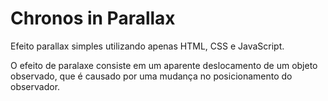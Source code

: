 # Chronos in Parallax
Efeito parallax simples utilizando apenas HTML, CSS e JavaScript.

O efeito de paralaxe consiste em um aparente deslocamento de um objeto observado, que é causado por uma mudança no posicionamento do observador.

